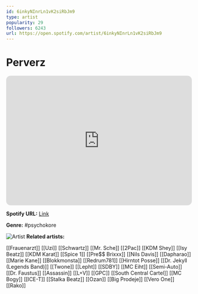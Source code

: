 ```yaml
---
id: 6inkyNInrLn1vK2siRbJm9
type: artist
popularity: 29
followers: 6243
url: https://open.spotify.com/artist/6inkyNInrLn1vK2siRbJm9
---
```

# Perverz

<iframe style="border-radius:12px" src="https://open.spotify.com/embed/artist/6inkyNInrLn1vK2siRbJm9" width="100%" height="352" frameBorder="0" allowfullscreen="" allow="autoplay; clipboard-write; encrypted-media; fullscreen; picture-in-picture" loading="lazy"></iframe>

**Spotify URL:** [Link](https://open.spotify.com/artist/6inkyNInrLn1vK2siRbJm9)

**Genre:**  #psychokore

![Artist](https://i.scdn.co/image/ab6761610000e5eb3c7b318e28c88a79569f2a85)
**Related artists:**

[[Frauenarzt]]
[[Uzi]]
[[Schwartz]]
[[Mr. Sche]]
[[2Pac]]
[[KDM Shey]]
[[Isy Beatz]]
[[KDM Karat]]
[[Spice 1]]
[[Pre$$ Brixxx]]
[[Nils Davis]]
[[Dapharao]]
[[Marie Kane]]
[[Blokkmonsta]]
[[Redrum781]]
[[Hirntot Posse]]
[[Dr. Jekyll (Legends Band)]]
[[Twone]]
[[Lepht]]
[[SDBY]]
[[MC Eiht]]
[[Semi-Auto]]
[[Dr. Faustus]]
[[Assassin]]
[[L+V]]
[[GPC]]
[[South Central Cartel]]
[[MC Bogy]]
[[ICE-T]]
[[Stalka Beatz]]
[[Ozan]]
[[Big Prodeje]]
[[Vero One]]
[[Rako]]
